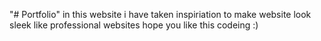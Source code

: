 "# Portfolio" 
in this website i have taken inspiriation to make website look sleek
like professional websites
hope you like this codeing
:)


